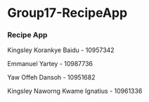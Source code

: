 # Group17-RecipeApp
<h3>Recipe App</h3>

<p className='king'>Kingsley Korankye Baidu - 10957342</p>
<p>Emmanuel Yartey - 10987736</p>
<p>Yaw Offeh Dansoh - 10951682<p>
<p>Kingsley Naworng Kwame Ignatius - 10961336</p>

<style>
  .king {
    color: green;
  }
</style>
